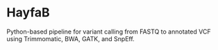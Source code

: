 # HayfaB
Python-based pipeline for variant calling from FASTQ to annotated VCF using Trimmomatic, BWA, GATK, and SnpEff.
